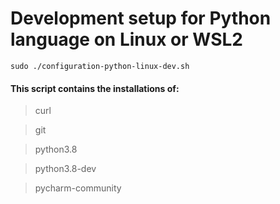 # Development setup for Python language on Linux or WSL2

```
sudo ./configuration-python-linux-dev.sh
```

#### This script contains the installations of:
> curl

> git

> python3.8

> python3.8-dev

> pycharm-community